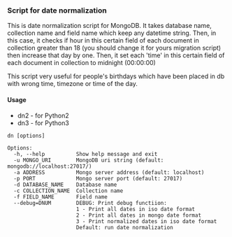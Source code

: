 ### Script for date normalization

This is date normalization script for MongoDB.
It takes database name, collection name and field name which keep any datetime string.
Then, in this case, it checks if hour in this certain field  of each document in collection greater than 18 (you should change it for yours migration script) then increase that day by one.
Then, it set each 'time' in this certain field  of each document in collection to midnight (00:00:00)

This script very useful for people's birthdays which have been placed in db with wrong time, timezone or time of the day.

#### Usage  
* dn2 - for Python2
* dn3 - for Python3

```
dn [options]

Options:
  -h, --help          Show help message and exit
  -u MONGO_URI        MongoDB uri string (default: mongodb://localhost:27017/)
  -a ADDRESS          Mongo server address (default: localhost)
  -p PORT             Mongo server port (default: 27017)
  -d DATABASE_NAME    Database name
  -c COLLECTION_NAME  Collection name
  -f FIELD_NAME       Field name
  --debug=DNUM        DEBUG: Print debug functiion:
                      1 - Print all dates in iso date format
                      2 - Print all dates in mongo date format
                      3 - Print normalized dates in iso date format
                      Default: run date normalization
```
